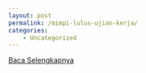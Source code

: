 ```yaml
---
layout: post
permalink: /mimpi-lulus-ujian-kerja/
categories:
    - Uncategorized
---
```


[Baca Selengkapnya](/02)